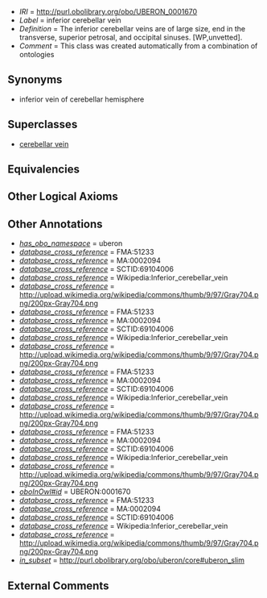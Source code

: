  * *IRI* = http://purl.obolibrary.org/obo/UBERON_0001670
 * *Label* = inferior cerebellar vein
 * *Definition* = The inferior cerebellar veins are of large size, end in the transverse, superior petrosal, and occipital sinuses. [WP,unvetted].
 * *Comment* = This class was created automatically from a combination of ontologies

## Synonyms

 * inferior vein of cerebellar hemisphere

## Superclasses

 * [cerebellar vein](../../UBERON/68/UBERON_0001668.md)

## Equivalencies


## Other Logical Axioms


## Other Annotations

 * *[has_obo_namespace](../../ce/oboInOwl#hasOBONamespace.md)* = uberon
 * *[database_cross_reference](../../ef/oboInOwl#hasDbXref.md)* = FMA:51233
 * *[database_cross_reference](../../ef/oboInOwl#hasDbXref.md)* = MA:0002094
 * *[database_cross_reference](../../ef/oboInOwl#hasDbXref.md)* = SCTID:69104006
 * *[database_cross_reference](../../ef/oboInOwl#hasDbXref.md)* = Wikipedia:Inferior_cerebellar_vein
 * *[database_cross_reference](../../ef/oboInOwl#hasDbXref.md)* = http://upload.wikimedia.org/wikipedia/commons/thumb/9/97/Gray704.png/200px-Gray704.png
 * *[database_cross_reference](../../ef/oboInOwl#hasDbXref.md)* = FMA:51233
 * *[database_cross_reference](../../ef/oboInOwl#hasDbXref.md)* = MA:0002094
 * *[database_cross_reference](../../ef/oboInOwl#hasDbXref.md)* = SCTID:69104006
 * *[database_cross_reference](../../ef/oboInOwl#hasDbXref.md)* = Wikipedia:Inferior_cerebellar_vein
 * *[database_cross_reference](../../ef/oboInOwl#hasDbXref.md)* = http://upload.wikimedia.org/wikipedia/commons/thumb/9/97/Gray704.png/200px-Gray704.png
 * *[database_cross_reference](../../ef/oboInOwl#hasDbXref.md)* = FMA:51233
 * *[database_cross_reference](../../ef/oboInOwl#hasDbXref.md)* = MA:0002094
 * *[database_cross_reference](../../ef/oboInOwl#hasDbXref.md)* = SCTID:69104006
 * *[database_cross_reference](../../ef/oboInOwl#hasDbXref.md)* = Wikipedia:Inferior_cerebellar_vein
 * *[database_cross_reference](../../ef/oboInOwl#hasDbXref.md)* = http://upload.wikimedia.org/wikipedia/commons/thumb/9/97/Gray704.png/200px-Gray704.png
 * *[database_cross_reference](../../ef/oboInOwl#hasDbXref.md)* = FMA:51233
 * *[database_cross_reference](../../ef/oboInOwl#hasDbXref.md)* = MA:0002094
 * *[database_cross_reference](../../ef/oboInOwl#hasDbXref.md)* = SCTID:69104006
 * *[database_cross_reference](../../ef/oboInOwl#hasDbXref.md)* = Wikipedia:Inferior_cerebellar_vein
 * *[database_cross_reference](../../ef/oboInOwl#hasDbXref.md)* = http://upload.wikimedia.org/wikipedia/commons/thumb/9/97/Gray704.png/200px-Gray704.png
 * *[oboInOwl#id](../../id/oboInOwl#id.md)* = UBERON:0001670
 * *[database_cross_reference](../../ef/oboInOwl#hasDbXref.md)* = FMA:51233
 * *[database_cross_reference](../../ef/oboInOwl#hasDbXref.md)* = MA:0002094
 * *[database_cross_reference](../../ef/oboInOwl#hasDbXref.md)* = SCTID:69104006
 * *[database_cross_reference](../../ef/oboInOwl#hasDbXref.md)* = Wikipedia:Inferior_cerebellar_vein
 * *[database_cross_reference](../../ef/oboInOwl#hasDbXref.md)* = http://upload.wikimedia.org/wikipedia/commons/thumb/9/97/Gray704.png/200px-Gray704.png
 * *[in_subset](../../et/oboInOwl#inSubset.md)* = http://purl.obolibrary.org/obo/uberon/core#uberon_slim

## External Comments

